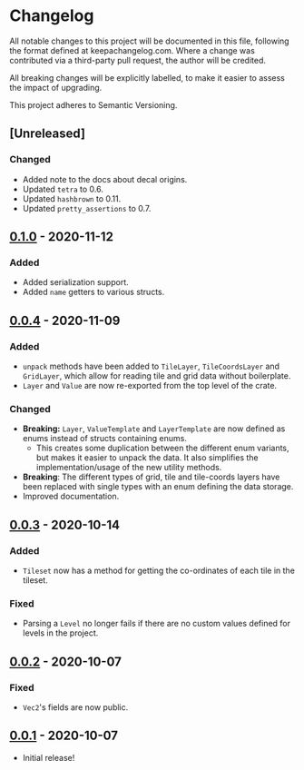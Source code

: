 # Changelog

All notable changes to this project will be documented in this file, following the format defined at keepachangelog.com. Where a change was contributed via a third-party pull request, the author will be credited.

All breaking changes will be explicitly labelled, to make it easier to assess the impact of upgrading.

This project adheres to Semantic Versioning.

## [Unreleased]

### Changed

* Added note to the docs about decal origins.
* Updated `tetra` to 0.6.
* Updated `hashbrown` to 0.11.
* Updated `pretty_assertions` to 0.7.

## [0.1.0] - 2020-11-12

### Added

* Added serialization support.
* Added `name` getters to various structs.

## [0.0.4] - 2020-11-09

### Added 

* `unpack` methods have been added to `TileLayer`, `TileCoordsLayer` and `GridLayer`, which allow for reading tile and grid data without boilerplate.
* `Layer` and `Value` are now re-exported from the top level of the crate.

### Changed

* **Breaking:** `Layer`, `ValueTemplate` and `LayerTemplate` are now defined as enums instead of structs containing enums.
    * This creates some duplication between the different enum variants, but makes it easier to unpack the data. It also simplifies the implementation/usage of the new utility methods.
* **Breaking**: The different types of grid, tile and tile-coords layers have been replaced with single types with an enum defining the data storage.
* Improved documentation.

## [0.0.3] - 2020-10-14

### Added 

* `Tileset` now has a method for getting the co-ordinates of each tile in the tileset.

### Fixed

* Parsing a `Level` no longer fails if there are no custom values defined for levels in the project.

## [0.0.2] - 2020-10-07

### Fixed

* `Vec2`'s fields are now public.

## [0.0.1] - 2020-10-07

* Initial release!

[Upcoming]: https://github.com/17cupsofcoffee/ogmo3/compare/0.1.0..HEAD
[0.1.0]: https://github.com/17cupsofcoffee/ogmo3/compare/0.0.4..0.1.0
[0.0.4]: https://github.com/17cupsofcoffee/ogmo3/compare/0.0.3..0.0.4
[0.0.3]: https://github.com/17cupsofcoffee/ogmo3/compare/0.0.2..0.0.3
[0.0.2]: https://github.com/17cupsofcoffee/ogmo3/compare/0.0.1..0.0.2
[0.0.1]: https://github.com/17cupsofcoffee/ogmo3/compare/41a781f..0.0.1